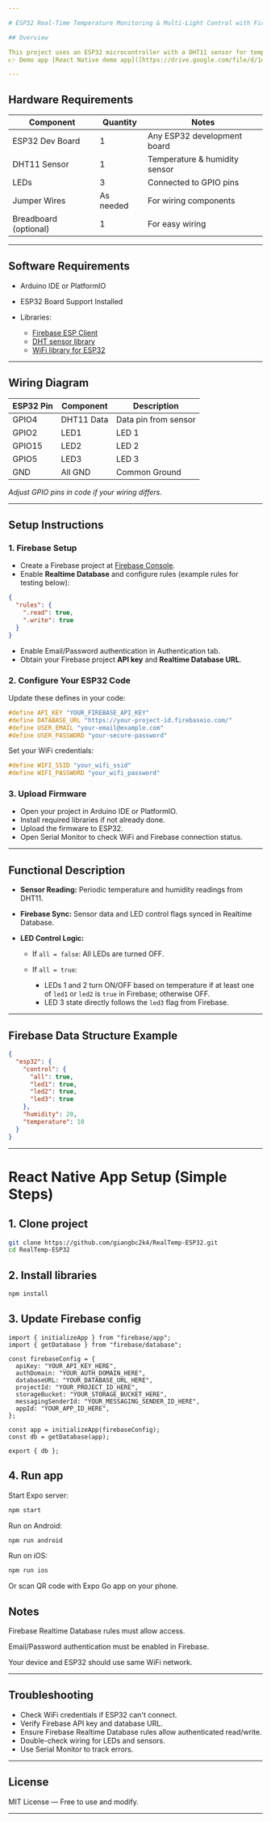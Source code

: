 ```yaml
---

# ESP32 Real-Time Temperature Monitoring & Multi-Light Control with Firebase

## Overview

This project uses an ESP32 microcontroller with a DHT11 sensor for temperature and humidity measurement, integrated with Firebase Realtime Database to enable remote real-time monitoring and multi-LED control. You can control LEDs and monitor sensor data remotely via Firebase or a connected React Native app.
👉 Demo app [React Native demo app]([https://drive.google.com/file/d/1djeuhNQpajjrQPfgAFhJWZ38sCUako30/view?usp=sharing](https://drive.google.com/file/d/1YZ6uRNtUzphLIVL4PBOrauZwbSCO0E0m/view?usp=sharing))  you can download and try it out.

---
```


## Hardware Requirements

| Component             | Quantity  | Notes                         |
| --------------------- | --------- | ----------------------------- |
| ESP32 Dev Board       | 1         | Any ESP32 development board   |
| DHT11 Sensor          | 1         | Temperature & humidity sensor |
| LEDs                  | 3         | Connected to GPIO pins        |
| Jumper Wires          | As needed | For wiring components         |
| Breadboard (optional) | 1         | For easy wiring               |

---

## Software Requirements

* Arduino IDE or PlatformIO
* ESP32 Board Support Installed
* Libraries:

  * [Firebase ESP Client](https://github.com/mobizt/Firebase-ESP-Client)
  * [DHT sensor library](https://github.com/adafruit/DHT-sensor-library)
  * [WiFi library for ESP32](https://github.com/espressif/arduino-esp32)

---

## Wiring Diagram

| ESP32 Pin | Component  | Description          |
| --------- | ---------- | -------------------- |
| GPIO4     | DHT11 Data | Data pin from sensor |
| GPIO2     | LED1       | LED 1                |
| GPIO15    | LED2       | LED 2                |
| GPIO5     | LED3       | LED 3                |
| GND       | All GND    | Common Ground        |

*Adjust GPIO pins in code if your wiring differs.*

---

## Setup Instructions

### 1. Firebase Setup

* Create a Firebase project at [Firebase Console](https://console.firebase.google.com/).
* Enable **Realtime Database** and configure rules (example rules for testing below):

```json
{
  "rules": {
    ".read": true,
    ".write": true
  }
}
```

* Enable Email/Password authentication in Authentication tab.
* Obtain your Firebase project **API key** and **Realtime Database URL**.

### 2. Configure Your ESP32 Code

Update these defines in your code:

```c
#define API_KEY "YOUR_FIREBASE_API_KEY"
#define DATABASE_URL "https://your-project-id.firebaseio.com/"
#define USER_EMAIL "your-email@example.com"
#define USER_PASSWORD "your-secure-password"
```

Set your WiFi credentials:

```c
#define WIFI_SSID "your_wifi_ssid"
#define WIFI_PASSWORD "your_wifi_password"
```

### 3. Upload Firmware

* Open your project in Arduino IDE or PlatformIO.
* Install required libraries if not already done.
* Upload the firmware to ESP32.
* Open Serial Monitor to check WiFi and Firebase connection status.

---

## Functional Description

* **Sensor Reading:** Periodic temperature and humidity readings from DHT11.
* **Firebase Sync:** Sensor data and LED control flags synced in Realtime Database.
* **LED Control Logic:**

  * If `all = false`: All LEDs are turned OFF.
  * If `all = true`:

    * LEDs 1 and 2 turn ON/OFF based on temperature if at least one of `led1` or `led2` is `true` in Firebase; otherwise OFF.
    * LED 3 state directly follows the `led3` flag from Firebase.

---

## Firebase Data Structure Example

```json
{
  "esp32": {
    "control": {
      "all": true,
      "led1": true,
      "led2": true,
      "led3": true
    },
    "humidity": 20,
    "temperature": 10
  }
}
```

---



# React Native App Setup (Simple Steps)

## 1. Clone project

```bash
git clone https://github.com/giangbc2k4/RealTemp-ESP32.git
cd RealTemp-ESP32
```
## 2. Install libraries 

```bash
npm install

```
## 3. Update Firebase config


```tsx
import { initializeApp } from "firebase/app";
import { getDatabase } from "firebase/database";

const firebaseConfig = {
  apiKey: "YOUR_API_KEY_HERE",
  authDomain: "YOUR_AUTH_DOMAIN_HERE",
  databaseURL: "YOUR_DATABASE_URL_HERE",
  projectId: "YOUR_PROJECT_ID_HERE",
  storageBucket: "YOUR_STORAGE_BUCKET_HERE",
  messagingSenderId: "YOUR_MESSAGING_SENDER_ID_HERE",
  appId: "YOUR_APP_ID_HERE",
};

const app = initializeApp(firebaseConfig);
const db = getDatabase(app);

export { db };

```
## 4. Run app
Start Expo server:

```bash
npm start
```
Run on Android:
```bash
npm run android
```
Run on iOS:
```bash
npm run ios
```
Or scan QR code with Expo Go app on your phone.
## Notes
Firebase Realtime Database rules must allow access.

Email/Password authentication must be enabled in Firebase.

Your device and ESP32 should use same WiFi network.

---

## Troubleshooting

* Check WiFi credentials if ESP32 can't connect.
* Verify Firebase API key and database URL.
* Ensure Firebase Realtime Database rules allow authenticated read/write.
* Double-check wiring for LEDs and sensors.
* Use Serial Monitor to track errors.

---

## License

MIT License — Free to use and modify.

---
